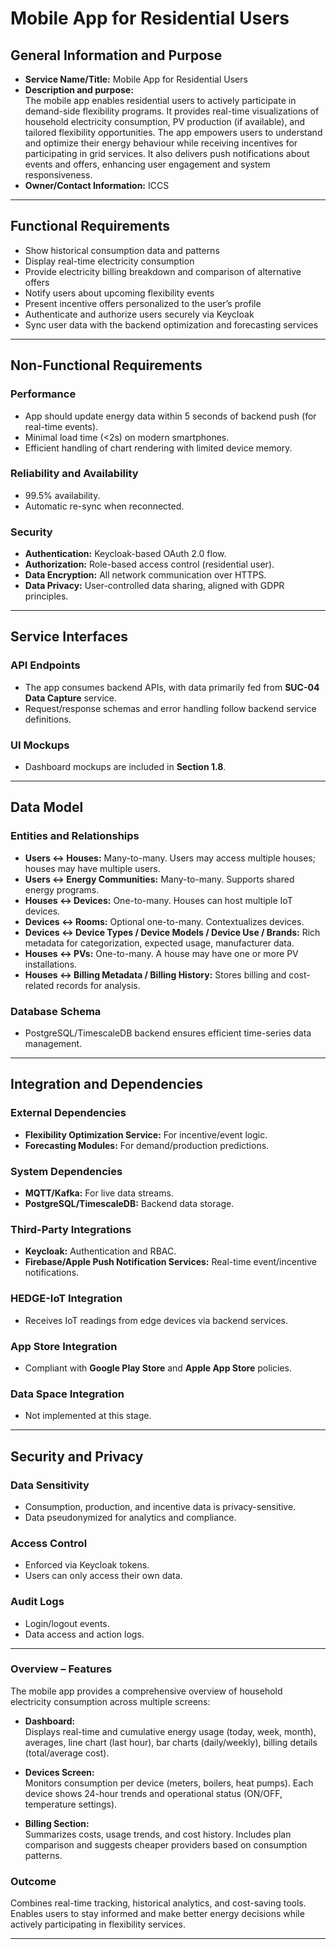 # Mobile App for Residential Users

## General Information and Purpose
- **Service Name/Title:** Mobile App for Residential Users  
- **Description and purpose:**  
The mobile app enables residential users to actively participate in demand-side flexibility programs. It provides real-time visualizations of household electricity consumption, PV production (if available), and tailored flexibility opportunities. The app empowers users to understand and optimize their energy behaviour while receiving incentives for participating in grid services. It also delivers push notifications about events and offers, enhancing user engagement and system responsiveness.  
- **Owner/Contact Information:** ICCS

---

## Functional Requirements
- Show historical consumption data and patterns  
- Display real-time electricity consumption  
- Provide electricity billing breakdown and comparison of alternative offers  
- Notify users about upcoming flexibility events  
- Present incentive offers personalized to the user’s profile  
- Authenticate and authorize users securely via Keycloak  
- Sync user data with the backend optimization and forecasting services  

---

## Non-Functional Requirements

### Performance
- App should update energy data within 5 seconds of backend push (for real-time events).  
- Minimal load time (<2s) on modern smartphones.  
- Efficient handling of chart rendering with limited device memory.  

### Reliability and Availability
- 99.5% availability.  
- Automatic re-sync when reconnected.  

### Security
- **Authentication:** Keycloak-based OAuth 2.0 flow.  
- **Authorization:** Role-based access control (residential user).  
- **Data Encryption:** All network communication over HTTPS.  
- **Data Privacy:** User-controlled data sharing, aligned with GDPR principles.  

---

## Service Interfaces

### API Endpoints
- The app consumes backend APIs, with data primarily fed from **SUC-04 Data Capture** service.  
- Request/response schemas and error handling follow backend service definitions.  

### UI Mockups
- Dashboard mockups are included in **Section 1.8**.  

---

## Data Model

### Entities and Relationships
- **Users ↔ Houses:** Many-to-many. Users may access multiple houses; houses may have multiple users.  
- **Users ↔ Energy Communities:** Many-to-many. Supports shared energy programs.  
- **Houses ↔ Devices:** One-to-many. Houses can host multiple IoT devices.  
- **Devices ↔ Rooms:** Optional one-to-many. Contextualizes devices.  
- **Devices ↔ Device Types / Device Models / Device Use / Brands:** Rich metadata for categorization, expected usage, manufacturer data.  
- **Houses ↔ PVs:** One-to-many. A house may have one or more PV installations.  
- **Houses ↔ Billing Metadata / Billing History:** Stores billing and cost-related records for analysis.  

### Database Schema
- PostgreSQL/TimescaleDB backend ensures efficient time-series data management.  

---

## Integration and Dependencies

### External Dependencies
- **Flexibility Optimization Service:** For incentive/event logic.  
- **Forecasting Modules:** For demand/production predictions.  

### System Dependencies
- **MQTT/Kafka:** For live data streams.  
- **PostgreSQL/TimescaleDB:** Backend data storage.  

### Third-Party Integrations
- **Keycloak:** Authentication and RBAC.  
- **Firebase/Apple Push Notification Services:** Real-time event/incentive notifications.  

### HEDGE-IoT Integration
- Receives IoT readings from edge devices via backend services.  

### App Store Integration
- Compliant with **Google Play Store** and **Apple App Store** policies.  

### Data Space Integration
- Not implemented at this stage.  

---

## Security and Privacy

### Data Sensitivity
- Consumption, production, and incentive data is privacy-sensitive.  
- Data pseudonymized for analytics and compliance.  

### Access Control
- Enforced via Keycloak tokens.  
- Users can only access their own data.  

### Audit Logs
- Login/logout events.  
- Data access and action logs.  

---

### Overview – Features
The mobile app provides a comprehensive overview of household electricity consumption across multiple screens:  

- **Dashboard:**  
  Displays real-time and cumulative energy usage (today, week, month), averages, line chart (last hour), bar charts (daily/weekly), billing details (total/average cost).  

- **Devices Screen:**  
  Monitors consumption per device (meters, boilers, heat pumps). Each device shows 24-hour trends and operational status (ON/OFF, temperature settings).  

- **Billing Section:**  
  Summarizes costs, usage trends, and cost history. Includes plan comparison and suggests cheaper providers based on consumption patterns.  

### Outcome
Combines real-time tracking, historical analytics, and cost-saving tools. Enables users to stay informed and make better energy decisions while actively participating in flexibility services.  

---
